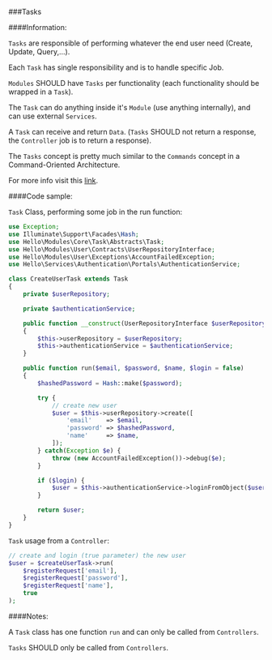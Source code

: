<a name="Tasks"></a>
###Tasks

####Information:

`Tasks` are responsible of performing whatever the end user need (Create, Update, Query,...).

Each `Task` has single responsibility and is to handle specific Job.

`Modules` SHOULD have `Tasks` per functionality (each functionality should be wrapped in a `Task`).

The `Task` can do anything inside it's `Module` (use anything internally), and can use external `Services`.

A `Task` can receive and return `Data`. (`Tasks` SHOULD not return a response, the `Controller` job is to return a response).

The `Tasks` concept is pretty much similar to the `Commands` concept in a Command-Oriented Architecture.

For more info visit this [link](https://github.com/Mahmoudz/Freestyle-Architecture#Tasks).



####Code sample:

`Task` Class, performing some job in the run function:

```php
use Exception;
use Illuminate\Support\Facades\Hash;
use Hello\Modules\Core\Task\Abstracts\Task;
use Hello\Modules\User\Contracts\UserRepositoryInterface;
use Hello\Modules\User\Exceptions\AccountFailedException;
use Hello\Services\Authentication\Portals\AuthenticationService;

class CreateUserTask extends Task
{
    private $userRepository;

    private $authenticationService;

    public function __construct(UserRepositoryInterface $userRepository, AuthenticationService $authenticationService)
    {
        $this->userRepository = $userRepository;
        $this->authenticationService = $authenticationService;
    }

    public function run($email, $password, $name, $login = false)
    {
        $hashedPassword = Hash::make($password);

        try {
            // create new user
            $user = $this->userRepository->create([
                'email'    => $email,
                'password' => $hashedPassword,
                'name'     => $name,
            ]);
        } catch(Exception $e) {
            throw (new AccountFailedException())->debug($e);
        }

        if ($login) {
            $user = $this->authenticationService->loginFromObject($user);
        }

        return $user;
    }
}
```

`Task` usage from a `Controller`:

```php
// create and login (true parameter) the new user
$user = $createUserTask->run(
    $registerRequest['email'],
    $registerRequest['password'],
    $registerRequest['name'],
    true
);
```

####Notes:

A `Task` class has one function `run` and can only be called from `Controllers`.

`Tasks` SHOULD only be called from `Controllers`.
